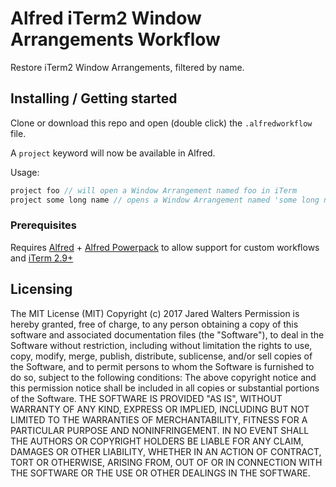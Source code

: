 # Alfred iTerm2 Window Arrangements Workflow

Restore iTerm2 Window Arrangements, filtered by name.

## Installing / Getting started

Clone or download this repo and open (double click) the `.alfredworkflow` file.

A `project` keyword will now be available in Alfred.  

Usage:

```javascript
project foo // will open a Window Arrangement named foo in iTerm
project some long name // opens a Window Arrangement named 'some long name' in iTerm
```

### Prerequisites
Requires [Alfred](https://www.alfredapp.com/) + [Alfred Powerpack](https://www.alfredapp.com/powerpack/buy/) to allow support for custom workflows and [iTerm 2.9+](https://www.iterm2.com/downloads.html)

## Licensing

The MIT License (MIT)
Copyright (c) 2017 Jared Walters
Permission is hereby granted, free of charge, to any person obtaining a copy of this software and associated documentation files (the "Software"), to deal in the Software without restriction, including without limitation the rights to use, copy, modify, merge, publish, distribute, sublicense, and/or sell copies of the Software, and to permit persons to whom the Software is furnished to do so, subject to the following conditions:
The above copyright notice and this permission notice shall be included in all copies or substantial portions of the Software.
THE SOFTWARE IS PROVIDED "AS IS", WITHOUT WARRANTY OF ANY KIND, EXPRESS OR IMPLIED, INCLUDING BUT NOT LIMITED TO THE WARRANTIES OF MERCHANTABILITY, FITNESS FOR A PARTICULAR PURPOSE AND NONINFRINGEMENT. IN NO EVENT SHALL THE AUTHORS OR COPYRIGHT HOLDERS BE LIABLE FOR ANY CLAIM, DAMAGES OR OTHER LIABILITY, WHETHER IN AN ACTION OF CONTRACT, TORT OR OTHERWISE, ARISING FROM, OUT OF OR IN CONNECTION WITH THE SOFTWARE OR THE USE OR OTHER DEALINGS IN THE SOFTWARE.